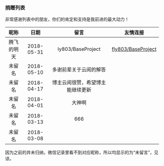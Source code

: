 ### 捐赠列表
非常感谢列表中的朋友，你们的肯定和支持是我前进的最大动力！

|昵称|日期|留言|友情连接|
|:--:|:--:|:--:|:--:|
|腾飞的明天|2018-05-31|ly803/BaseProject|[fly803/BaseProject](https://github.com/fly803/BaseProject)|
|未留名|2018-05-10|多谢前辈关于云阅的解答||
|未留名|2018-04-17|博主云阅很赞，希望博主能继续更新||
|未留名|2018-04-01|大神啊||
|未留名|2018-03-13|666||
|未留名|2018-03-08|||


因为之前的并未归纳，微信记录里看不到对应昵称，所以均显示的为“未留言”，见谅。

